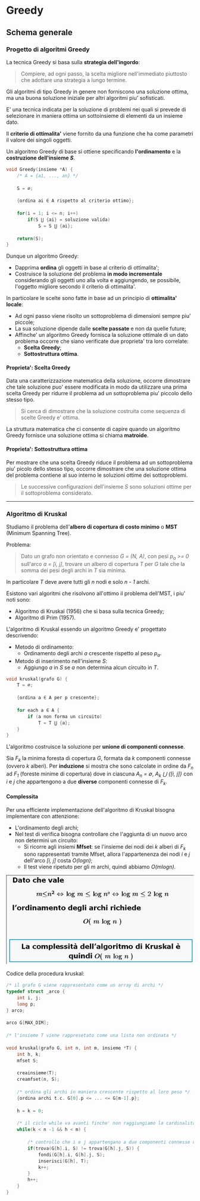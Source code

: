 # Greedy

## Schema generale

### Progetto di algoritmi Greedy

La tecnica Greedy si basa sulla **strategia dell'ingordo**:
> Compiere, ad ogni passo, la scelta migliore nell'immediato piuttosto che adottare una strategia a lungo termine.

Gli algoritmi di tipo Greedy in genere non forniscono una soluzione ottima, ma una buona soluzione iniziale per altri algoritmi piu' sofisticati.

E' una tecnica indicata per la soluzione di problemi nei quali si prevede di selezionare in maniera ottima un sottoinsieme di elementi da un insieme dato.

Il **criterio di ottimalita'** viene fornito da una funzione che ha come parametri il valore dei singoli oggetti.

Un algoritmo Greedy di base si ottiene specificando **l'ordinamento** e la **costruzione dell'insieme _S_**.

```C
void Greedy(insieme *A) {
    /* A = {a1, ..., an} */

    S = ∅;

    {ordina ai ∈ A rispetto al criterio ottimo};

    for(i = 1; i <= n; i++)
        if(S ⋃ {ai} = soluzione valida)
            S = S ⋃ {ai};

    return(S);
}
```

Dunque un algoritmo Greedy:
* Dapprima **ordina** gli oggetti in base al criterio di ottimalita';
* Costruisce la soluzione del problema **in modo incrementale** considerando gli oggetti uno alla volta e aggiungendo, se possibile, l'oggetto migliore secondo il criterio di ottimalita'.

In particolare le scelte sono fatte in base ad un principio di **ottimalita' locale**:
* Ad ogni passo viene risolto un sottoproblema di dimensioni sempre piu' piccole;
* La sua soluzione dipende dalle **scelte passate** e non da quelle future;
* Affinche' un algoritmo Greedy fornisca la soluzione ottimale di un dato problema occorre che siano verificate due proprieta' tra loro correlate:
  * **Scelta Greedy**;
  * **Sottostruttura ottima**.

#### Proprieta': Scelta Greedy

Data una caratterizzazione matematica della soluzione, occorre dimostrare che tale soluzione puo' essere modificata in modo da utilizzare una prima scelta Greedy per ridurre il problema ad un sottoproblema piu' piccolo dello stesso tipo.

> Si cerca di dimostrare che la soluzione costruita come sequenza di scelte Greedy e' ottima.

La struttura matematica che ci consente di capire quando un algoritmo Greedy fornisce una soluzione ottima si chiama **matroide**.

#### Proprieta': Sottostruttura ottima

Per mostrare che una scelta Greedy riduce il problema ad un sottoproblema piu' picolo dello stesso tipo, occorre dimostrare che una soluzione ottima del problema contiene al suo interno le soluzioni ottime dei sottoproblemi.

> Le successive configurazioni dell'insieme _S_ sono soluzioni ottime per il sottoproblema considerato.

___

### Algoritmo di Kruskal

Studiamo il problema dell'**albero di copertura di costo minimo** o **MST** (Minimum Spanning Tree).

Problema:
> Dato un grafo non orientato e connesso _G = (N, A)_, con pesi _p<sub>a</sub> >= 0_ sull'arco _a = [i, j]_, trovare un albero di copertura _T_ per _G_ tale che la somma dei pesi degli archi in _T_ sia minima.

In particolare _T_ deve avere tutti gli _n_ nodi e solo _n - 1_ archi.

Esistono vari algoritmi che risolvono all'ottimo il problema dell'MST, i piu' noti sono:
* Algoritmo di Kruskal (1956) che si basa sulla tecnica Greedy;
* Algoritmo di Prim (1957).

L'algoritmo di Kruskal essendo un algoritmo Greedy e' progettato descrivendo:
* Metodo di ordinamento:
  * Ordinamento degli archi _a_ crescente rispetto al peso _p<sub>a</sub>_.
* Metodo di inserimento nell'insieme _S_:
  * Aggiungo _a_ in _S_ se _a_ non determina alcun circuito in _T_.

```C
void kruskal(grafo G) {
    T = ∅;

    {ordina a ∈ A per p crescente};

    for each a ∈ A {
        if (a non forma un circuito)
            T = T ⋃ {a};
    }
}
```

L'algoritmo costruisce la soluzione per **unione di componenti connesse**.

Sia _F<sub>k</sub>_ la minima foresta di copertura _G_, formata da _k_ componenti connesse (ovvero _k_ alberi). Per **induzione** si mostra che sono calcolate in ordine da _F<sub>n</sub>_ ad _F<sub>1</sub>_ (foreste minime di copertura) dove in ciascuna _A<sub>n</sub> = ∅_, _A<sub>k</sub> ⋃ {[i, j]}_ con _i_ e _j_ che appartengono a due **diverse** componenti connesse di _F<sub>k</sub>_.


#### Complessita

Per una efficiente implementazione dell'algoritmo di Kruskal bisogna implementare con attenzione:
* L'ordinamento degli archi;
* Nel test di verifica bisogna controllare che l'aggiunta di un nuovo arco non determini un circuito:
  * Si ricorre agli insiemi **Mfset**: se l'insieme dei nodi dei _k_ alberi di _F<sub>k</sub>_ sono rappresentati tramite Mfset, allora l'appartenenza dei nodi _i_ e _j_ dell'arco _[i, j]_ costa _O(logn)_;
  * Il test viene ripetuto per gli _m_ archi, quindi abbiamo _O(mlogn)_.

![M8_complessita_kruskal](md_resources/M8_complessita_kruskal.png)



Codice della procedura kruskal:
```C
/* il grafo G viene rappresentato come un array di archi */
typedef struct _arco {
    int i, j;
    long p;
} arco;

arco G[MAX_DIM];

/* l'insieme T viene rappresetato come una lista non ordinata */

void kruskal(grafo G, int n, int m, insieme *T) {
    int h, k;
    mfset S;

    creainsieme(T);
    creamfset(n, S);

    /* ordina gli archi in maniera crescente rispetto al loro peso */
    {ordina archi t.c. G[0].p <= ... <= G[m-1].p};

    h = k = 0;

    /* il ciclo while va avanti finche' non raggiungiamo la cardinalita' dell'albero (n - 1 nodi) oppure abbiamo scandito tutti gli m archi */
    while(k < n -1 && h < m) {

        /* controllo che i e j appartengano a due componenti connesse diverse, quindi non determinano la creazione di un circuito */
        if(trova(G[h].i, S) != trova(G[h].j, S)) {
            fondi(G[h].i, G[h].j, S);
            inserisci(G[h], T);
            k++;
        }
        h++;
    }
}
```